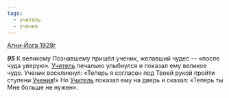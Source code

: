 ```yaml
---
tags:
  - учитель
  - учение
---
```


[Агни-Йога 1929г](/agni/1929)

___95___
К великому Познавшему пришёл ученик, желавший чудес — «после чуда уверую». [Учитель](/tag/#учитель) печально улыбнулся и показал ему великое чудо. Ученик воскликнул: «Теперь я согласен под Твоей рукой пройти ступени [Учения](/tag/#учение)!» Но [Учитель](/tag/#учитель) показал ему на дверь и сказал: «Теперь ты Мне больше не нужен».